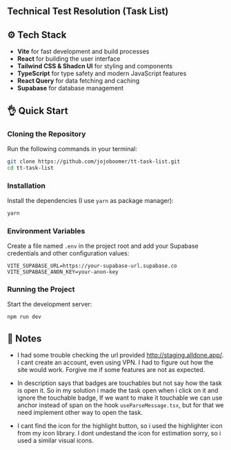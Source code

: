 ## Technical Test Resolution (Task List)

## ⚙️ Tech Stack

- **Vite** for fast development and build processes
- **React** for building the user interface
- **Tailwind CSS & Shadcn UI** for styling and components
- **TypeScript** for type safety and modern JavaScript features
- **React Query** for data fetching and caching
- **Supabase** for database management

## 👌 Quick Start

### Cloning the Repository

Run the following commands in your terminal:

```bash
git clone https://github.com/jojoboomer/tt-task-list.git
cd tt-task-list
```

### Installation

Install the dependencies (I use `yarn` as package manager):

```bash
yarn
```

### Environment Variables

Create a file named `.env` in the project root and add your Supabase credentials and other configuration values:

```env
VITE_SUPABASE_URL=https://your-supabase-url.supabase.co
VITE_SUPABASE_ANON_KEY=your-anon-key
```

### Running the Project

Start the development server:

```bash
npm run dev
```

## 📝 Notes

- I had some trouble checking the url provided http://staging.alldone.app/. I cant create an account, even using VPN. I had to figure out how the site would work. Forgive me if some features are not as expected.

- In description says that badges are touchables but not say how the task is open it. So in my solution i made the task open when i click on it and ignore the touchable badge, If we want to make it touchable we can use anchor instead of span on the hook ```useParseMessage.tsx```, but for that we need implement other way to open the task.

- I cant find the icon for the highlight button, so i used the highlighter icon from my icon library. I dont undestand the icon for estimation sorry, so i used a similar visual icons.
